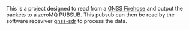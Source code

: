 This is a project designed to read from a [GNSS Firehose](https://transitiva.com/product/gnss-firehose-receiver-tri-band-quad-constellation/) and output the packets to a zeroMQ PUBSUB.
This pubsub can then be read by the software receviver [gnss-sdr](https://gnss-sdr.org/) to process the data.
